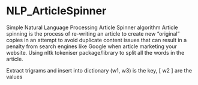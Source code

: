 # NLP_ArticleSpinner
Simple Natural Language Processing Article Spinner algorithm
Article spinning is the process of re-writing an article to create new “original” copies in an attempt to avoid duplicate content issues that can result in a penalty from search engines like Google when article marketing your website.
Using nltk tokeniser package/library to split all the words in the article.

Extract trigrams and insert into dictionary (w1, w3) is the key, [ w2 ] are the values
